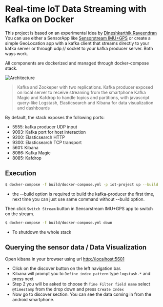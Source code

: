 # Real-time IoT Data Streaming with Kafka on Docker
This project is based on an experimental idea by [Dineshkarthik Raveendran](https://medium.com/@dineshkarthik.r?source=post_page-----e9fbee6ecc91--------------------------------)
You can use either a SensorApp like [Sensorstream IMU+GPS](https://play.google.com/store/apps/details?id=de.lorenz_fenster.sensorstreamgps&hl=en) or create a simple GeoLocation app with a kafka client that streams directly to your kafka server or through udp:// socket to your kafka producer server. Both ways work.

All components are dockerized and managed through docker-compose stack.

![Architecture](architecture.png)

> Kafka and Zookeper with two replications.
> Kafka producer exposed on local server to receive streaming from the smartphone
> Kafka Magic and Kafdrop to handle topics and partitions, with javascript query-like
> Logstash, Elasticsearch and Kibana for data visualization and dashboards

By default, the stack exposes the following ports:

- 5555: kafka producer UDP input
- 9093: Kafka port for host interaction
- 9200: Elasticsearch HTTP
- 9300: Elasticsearch TCP transport
- 5601: Kibana
- 8086: Kafka Magic
- 8085: Kafdrop

## Execution

```sh
$ docker-compose -f build/docker-compose.yml -p iot-project up --build -d
```
- the --build option is required to build the kafka-producer the first time, next time you can just use same command without --build option.

Then click `Switch Stream` button in Sensorstream IMU+GPS app to switch on the stream.

```sh
$ docker-compose -f build/docker-compose.yml down
```
- To shutdown the whole stack

## Querying the sensor data / Data Visualization

Open kibana in your browser using url [http://localhost:5601](http://localhost:5601)
- Click on the discover button on the left navigation bar.
- Kibana will prompt you to `Define index pattern` type `logstash-*` and press next
- Step 2 you will be asked to choose th `Time Filter field name` select `@timestamp` from the drop down and press `Create Index`
- Now go to discover section. You can see the data coming in from the android smartphone.

